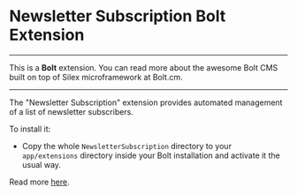 Newsletter Subscription Bolt Extension
======================================

---

This is a **Bolt** extension. You can read more about the awesome Bolt CMS built on top of Silex microframework at Bolt.cm. 

---

The "Newsletter Subscription" extension provides automated management of a list of newsletter subscribers.

To install it:

- Copy the whole `NewsletterSubscription` directory to your `app/extensions` directory inside your Bolt installation and activate it the usual way. 

Read more [here](NewsletterSubscription/readme.md).
